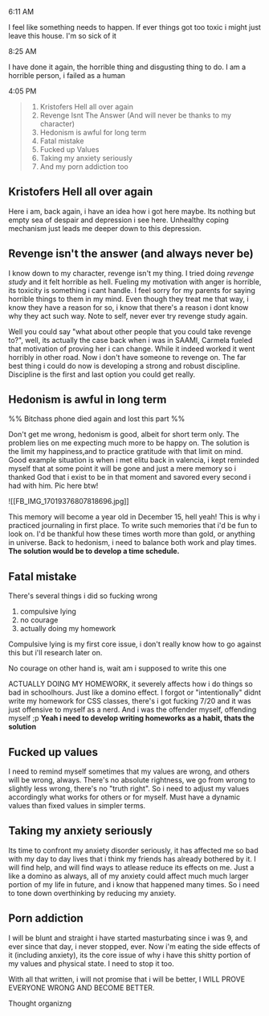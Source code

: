                                                                                                                                                                                                                                                                                                                                                                                                                                                                                                                                 
6:11 AM

I feel like something needs to happen. If ever things got too toxic i might just leave this house. I'm so sick of it

8:25 AM

I have done it again, the horrible thing and disgusting thing to do. I am a horrible person, i failed as a human

4:05 PM

> 1. Kristofers Hell all over again
> 2. Revenge Isnt The Answer (And will never be thanks to my character)
> 3. Hedonism is awful for long term
> 4. Fatal mistake
> 5. Fucked up Values
> 6. Taking my anxiety seriously
> 7. And my porn addiction too

## Kristofers Hell all over again

Here i am, back again, i have an idea how i got here maybe. Its nothing but empty sea of despair and depression i see here. Unhealthy coping mechanism just leads me deeper down to this depression.

## Revenge isn't the answer (and always never be)

I know down to my character, revenge isn't my thing. I tried doing *revenge study* and it felt horrible as hell. Fueling my motivation with anger is horrible, its toxicity is something i cant handle. I feel sorry for my parents for saying horrible things to them in my mind. Even though they treat me that way, i know they have a reason for so, i know that there's a reason i dont know why they act such way. Note to self, never ever try revenge study again. 

Well you could say "what about other people that you could take revenge to?", well, its actually the case back when i was in SAAMI, Carmela fueled that motivation of proving her i can change. While it indeed worked it went horribly in other road. Now i don't have someone to revenge on. The far best thing i could do now is developing a strong and robust discipline. Discipline is the first and last option you could get really. 

## Hedonism is awful in long term 

%% Bitchass phone died again and lost this part %%

Don't get me wrong, hedonism is good, albeit for short term only. The problem lies on me expecting much more to be happy on. The solution is the limit my happiness,and to practice gratitude with that limit on mind. Good example situation is when i met elitu back in valencia, i kept reminded myself that at some point it will be gone and just a mere memory so i thanked God that i exist to be in that moment and savored every second i had with him. Pic here btw!

![[FB_IMG_17019376807818696.jpg]]

This memory will become a year old in December 15, hell yeah!
This is why i practiced journaling in first place. To write such memories that i'd be fun to look on. I'd be thankful how these times worth more than gold, or anything in universe.
Back to hedonism, i need to balance both work and play times. **The solution would be to develop a time schedule.**

## Fatal mistake
There's several things i did so fucking wrong

1. compulsive lying
2. no courage
3. actually doing my homework

Compulsive lying is my first core issue, i don't really know how to go against this but i'll research later on.

No courage on other hand is, wait am i supposed to write this one

ACTUALLY DOING MY HOMEWORK, it severely affects how i do things so bad in schoolhours. Just like a domino effect. 
I forgot or "intentionally" didnt write my homework for CSS classes, there's i got fucking 7/20 and it was just offensive to myself as a nerd. And i was the offender myself, offending myself ;p
**Yeah i need to develop writing homeworks as a habit, thats the solution**

## Fucked up values

I need to remind myself sometimes that my values are wrong, and others will be wrong, always. There's no absolute rightness, we go from wrong to slightly less wrong, there's no "truth right". So i need to adjust my values accordingly what works for others or for myself. Must have a dynamic values than fixed values in simpler terms.

## Taking my anxiety seriously

Its time to confront my anxiety disorder seriously, it has affected me so bad with my day to day lives that i think my friends has already bothered by it. 
I will find help, and will find ways to atlease reduce its effects on me. Just a like a domino as always, all of my anxiety could affect much much larger portion of my life in future, and i know that happened many times. So i need to tone down overthinking by reducing my anxiety.

## Porn addiction
I will be blunt and straight i have started masturbating since i was 9, and ever since that day, i never stopped, ever. Now i'm eating the side effects of it (including anxiety), its the core issue of why i have this shitty portion of my values and physical state. I need to stop it too. 



With all that written, i will not promise that i will be better, I WILL PROVE EVERYONE WRONG AND BECOME BETTER.

Thought organizng
                                                                                                                                                                                                                                                                                                                                                                                                                                                                                                                                                                                                                                                                                                                                                                                                                                                                                                                                                                                                                                                                                                                                                                                                                                                                                                                                                                                                                                                                                                                                                           